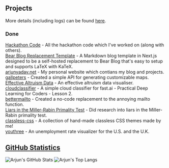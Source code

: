 ## Projects
More details (including logs) can be found [here](https://arjunyadav.net/projects).

### Done
[Hackathon Code](https://github.com/y-arjun-y/hackathon-code) - All the hackathon code which I've worked on (along with others).  
[Bear Blog Replacement Template](https://github.com/y-arjun-y/bear-blog-replacement-template) - A Markdown blog template in Next.js designed to be a self-hosted replacement to Bear Blog that's easy to setup and supports LaTeX with KaTeX.   
[arjunyadav.net](https://github.com/y-arjun-y/arjunyadav) - My personal website which contians my blog and projects.  
[gallpeters](https://github.com/y-arjun-y/gallpeters) - Created a simple API for generating customizable maps.  
[Effective Altruism Data](https://github.com/hamishhuggard/ea_data_viz) - An effective altruism data visualiser.  
[cloudclassifier](https://github.com/y-arjun-y/cloudclassifier) - A simple cloud classifier for fast.ai - Practical Deep Learning for Coders - Lesson 2.  
[bettermailto](https://github.com/bettermailto/bettermailto) - Created a no-code replacement to the annoying mailto function.  
[Liars in the Miller-Rabin Primality Test](https://github.com/y-arjun-y/liars-miller-rabin) - Did research into liars in the Miller-Rabin primality test.  
[classless-css](https://github.com/y-arjun-y/classless-css) - A collection of hand-made classless CSS themes made by me!  
[youthree](https://github.com/y-arjun-y/youthree) - An unemployment rate visualizer for the U.S. and the U.K. 

## [GitHub Statistics](https://github.com/anuraghazra/github-readme-stats)
![Arjun's GitHub Stats](https://github-readme-stats.vercel.app/api?username=y-arjun-y&count_private=true&theme=default)
![Arjun's Top Langs](https://github-readme-stats.vercel.app/api/top-langs/?username=y-arjun-y)

